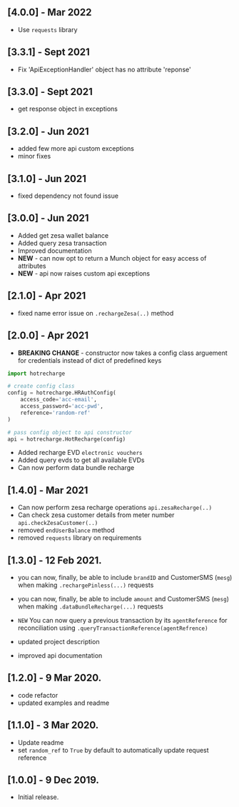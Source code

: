 ## [4.0.0] - Mar 2022
* Use `requests` library

## [3.3.1] - Sept 2021
* Fix 'ApiExceptionHandler' object has no attribute 'reponse'

## [3.3.0] - Sept 2021
* get response object in exceptions

## [3.2.0] - Jun 2021
* added few more api custom exceptions
* minor fixes

## [3.1.0] - Jun 2021
* fixed dependency not found issue

## [3.0.0] - Jun 2021
* Added get zesa wallet balance
* Added query zesa transaction
* Improved documentation
* **NEW** - can now opt to return a Munch object for easy access of attributes
* **NEW** - api now raises custom api exceptions

## [2.1.0] - Apr 2021
* fixed name error issue on `.rechargeZesa(..)` method

## [2.0.0] - Apr 2021
* **BREAKING CHANGE** - constructor now takes a config class arguement for credentials instead of dict of predefined keys 
```python
import hotrecharge

# create config class
config = hotrecharge.HRAuthConfig(
    access_code='acc-email', 
    access_password='acc-pwd',
    reference='random-ref'
)

# pass config object to api constructor
api = hotrecharge.HotRecharge(config)
```
* Added recharge EVD `electronic vouchers`
* Added query evds to get all available EVDs
* Can now perform data bundle recharge

## [1.4.0] - Mar 2021
* Can now perform zesa recharge operations `api.zesaRecharge(..)`
* Can check zesa customer details from meter number `api.checkZesaCustomer(..)`
* removed `endUserBalance` method
* removed `requests` library on requirements
  
## [1.3.0] - 12 Feb 2021.
* you can now, finally, be able to include `brandID` and CustomerSMS (`mesg`) when making `.rechargePinless(...)` requests
 
* you can now, finally, be able to include `amount` and CustomerSMS (`mesg`) when making `.dataBundleRecharge(...)` requests

* `NEW` You can now query a previous transaction by its `agentReference` for reconciliation using `.queryTransactionReference(agentRefrence)`
* updated project description
* improved api documentation

## [1.2.0] - 9 Mar 2020.
* code refactor
* updated examples and readme

## [1.1.0] - 3 Mar 2020.
* Update readme
* set `random_ref` to `True` by default to automatically update request reference

## [1.0.0] - 9 Dec 2019.
* Initial release.

